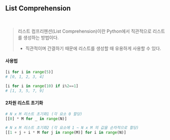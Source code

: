 ## List Comprehension
<br/>

> 리스트 컴프리헨션(List Comprehension)이란 Python에서 직관적으로 리스트를 생성하는 방법이다. <br/>
> - 직관적이며 간결하기 때문에 리스트를 생성할 때 유용하게 사용할 수 있다.


#### 사용법

```python
[i for i in range(5)]
# [0, 1, 2, 3, 4]

[i for i in range(10) if i%2==1]
# [1, 3, 5, 7, 9]
```

#### 2차원 리스트 초기화

```python
# N x M 리스트 초기화1 (각 요소 0 할당)
[[0] * M for _ in range(N)]

# N x M 리스트 초기화2 (각 요소에 1 ~ N x M 의 값을 순차적으로 할당)
[[1 + j + i * M for j in range(M)] for i in range(N)]
```
